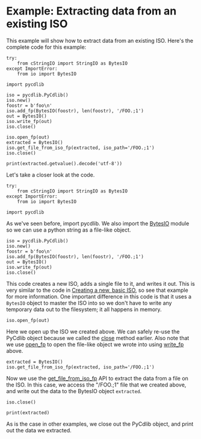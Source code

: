 # Example: Extracting data from an existing ISO

This example will show how to extract data from an existing ISO.  Here's the complete code for this example:

```
try:
    from cStringIO import StringIO as BytesIO
except ImportError:
    from io import BytesIO

import pycdlib

iso = pycdlib.PyCdlib()
iso.new()
foostr = b'foo\n'
iso.add_fp(BytesIO(foostr), len(foostr), '/FOO.;1')
out = BytesIO()
iso.write_fp(out)
iso.close()

iso.open_fp(out)
extracted = BytesIO()
iso.get_file_from_iso_fp(extracted, iso_path='/FOO.;1')
iso.close()

print(extracted.getvalue().decode('utf-8'))
```

Let's take a closer look at the code.

```
try:
    from cStringIO import StringIO as BytesIO
except ImportError:
    from io import BytesIO

import pycdlib
```

As we've seen before, import pycdlib.  We also import the [BytesIO](https://docs.python.org/3/library/io.html#binary-i-o) module so we can use a python string as a file-like object.

```
iso = pycdlib.PyCdlib()
iso.new()
foostr = b'foo\n'
iso.add_fp(BytesIO(foostr), len(foostr), '/FOO.;1')
out = BytesIO()
iso.write_fp(out)
iso.close()
```

This code creates a new ISO, adds a single file to it, and writes it out.  This is very similar to the code in [Creating a new, basic ISO](example-creating-new-basic-iso.md), so see that example for more information.  One important difference in this code is that it uses a `BytesIO` object to master the ISO into so we don't have to write any temporary data out to the filesystem; it all happens in memory.

```
iso.open_fp(out)
```

Here we open up the ISO we created above.  We can safely re-use the PyCdlib object because we called the [close](pycdlib-apihtml#PyCdlib-close) method earlier.  Also note that we use [open_fp](pycdlib-api.html#PyCdlib-open_fp) to open the file-like object we wrote into using [write_fp](pycdlib-api.html#PyCdlib-write_fp) above.

```
extracted = BytesIO()
iso.get_file_from_iso_fp(extracted, iso_path='/FOO.;1')
```

Now we use the [get_file_from_iso_fp](pycdlib-api.html#PyCdlib-get_file_from_iso_fp) API to extract the data from a file on the ISO.  In this case, we access the "/FOO.;1" file that we created above, and write out the data to the BytesIO object `extracted`.

```
iso.close()

print(extracted)
```

As is the case in other examples, we close out the PyCdlib object, and print out the data we extracted.
